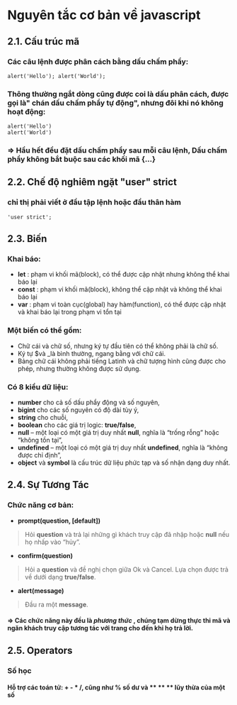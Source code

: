 # Nguyên tắc cơ bản về javascript
## 2.1. Cấu trúc mã
### Các câu lệnh được phân cách bằng dấu chấm phẩy:
~~~
alert('Hello'); alert('World');
~~~
### Thông thường ngắt dòng cũng được coi là dấu phân cách, được gọi là" chán dấu chấm phẩy tự động", nhưng đôi khi nó không hoạt động:
~~~
alert('Hello')
alert('World')
~~~
### => Hầu hết đều đặt dấu chấm phẩy sau mỗi câu lệnh, Dấu chấm phẩy không bắt buộc sau các khối mã {...}
## 2.2. Chế độ nghiêm ngặt "user" strict
### chỉ thị phải viết ở đầu tập lệnh hoặc đầu thân hàm
~~~
'user strict';
~~~
## 2.3. Biến
### Khai báo:
* **let** : phạm vi khối mã(block), có thể được cập nhật nhưng không thể khai báo lại
* **const** : phạm vi khối mã(block), không thể cập nhật và không thể khai báo lại
* **var** : phạm vi toàn cục(global) hay hàm(function), có thể được cập nhật và khai báo lại trong phạm vi tổn tại

### Một biến có thể gồm:
* Chữ cái và chữ số, nhưng ký tự đầu tiên có thể không phải là chữ số.
* Ký tự $và _là bình thường, ngang bằng với chữ cái.
* Bảng chữ cái không phải tiếng Latinh và chữ tượng hình cũng được cho phép, nhưng thường không được sử dụng.
### Có 8 kiểu dữ liệu:
* **number** cho cả số dấu phẩy động và số nguyên,
* **bigint** cho các số nguyên có độ dài tùy ý,
* **string** cho chuỗi,
* **boolean** cho các giá trị logic: **true/false**,
* **null** – một loại có một giá trị duy nhất **null**, nghĩa là “trống rỗng” hoặc “không tồn tại”,
* **undefined** – một loại có một giá trị duy nhất **undefined**, nghĩa là “không được chỉ định”,
* **object** và **symbol** là cấu trúc dữ liệu phức tạp và số nhận dạng duy nhất.
## 2.4. Sự Tương Tác
### Chức năng cơ bản:
* **prompt(question, [default])**
> Hỏi **question** và trả lại những gì khách truy cập đã nhập hoặc **null** nếu họ nhấp vào “hủy”.

* **confirm(question)**
> Hỏi a **question** và đề nghị chọn giữa Ok và Cancel. Lựa chọn được trả về dưới dạng **true/false**.

* **alert(message)**
> Đầu ra một **message**.
#### => Các chức năng này đều là *phương thức* , chúng tạm dừng thực thi mã và ngăn khách truy cập tương tác với trang cho đến khi họ trả lời.

## 2.5. Operators
### Số học
#### Hỗ trợ các toán tử: **+ - * /**, cũng như **%** số dư và ** ** ** lũy thừa của một số